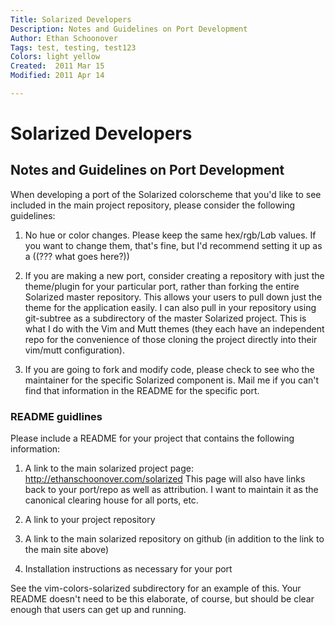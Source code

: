 ```yaml
---
Title: Solarized Developers
Description: Notes and Guidelines on Port Development
Author: Ethan Schoonover
Tags: test, testing, test123
Colors: light yellow
Created:  2011 Mar 15
Modified: 2011 Apr 14

---
```


Solarized Developers
====================

## Notes and Guidelines on Port Development

When developing a port of the Solarized colorscheme that you'd like to see 
included in the main project repository, please consider the following 
guidelines:

1. No hue or color changes. Please keep the same hex/rgb/L*a*b values. If you 
   want to change them, that's fine, but I'd recommend setting it up as a ((??? what goes here?))

2. If you are making a new port, consider creating a repository with just the 
   theme/plugin for your particular port, rather than forking the entire 
   Solarized master repository. This allows your users to pull down just the 
   theme for the application easily. I can also pull in your repository using 
   git-subtree as a subdirectory of the master Solarized project. This is what 
   I do with the Vim and Mutt themes (they each have an independent repo for 
   the convenience of those cloning the project directly into their vim/mutt 
   configuration).

3. If you are going to fork and modify code, please check to see who the 
   maintainer for the specific Solarized component is. Mail me if you can't 
   find that information in the README for the specific port.

### README guidlines

Please include a README for your project that contains the following 
information:

1. A link to the main solarized project page:
   http://ethanschoonover.com/solarized
   This page will also have links back to your port/repo as well as 
   attribution. I want to maintain it as the canonical clearing house for all 
   ports, etc.

2. A link to your project repository

3. A link to the main solarized repository on github (in addition to the link 
   to the main site above)

4. Installation instructions as necessary for your port

See the vim-colors-solarized subdirectory for an example of this. Your README 
doesn't need to be this elaborate, of course, but should be clear enough that 
users can get up and running.

